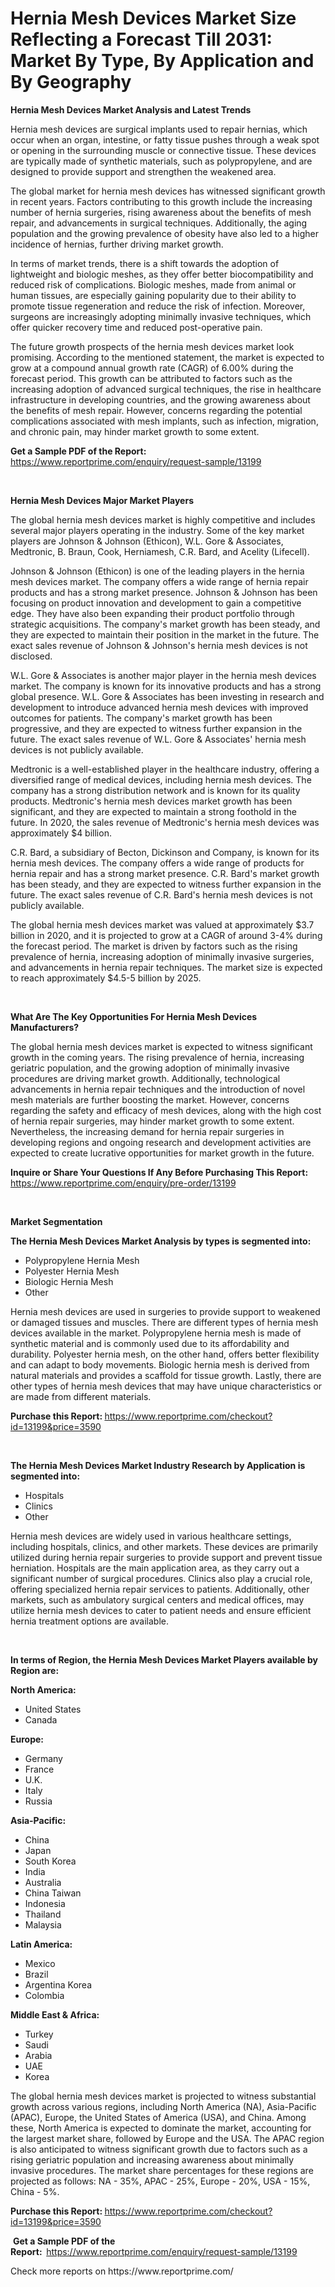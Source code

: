 <p><h1>Hernia Mesh Devices Market Size Reflecting a Forecast Till 2031: Market By Type, By Application and By Geography</h1></p><p><strong>Hernia Mesh Devices Market Analysis and Latest Trends</strong></p>
<p><p>Hernia mesh devices are surgical implants used to repair hernias, which occur when an organ, intestine, or fatty tissue pushes through a weak spot or opening in the surrounding muscle or connective tissue. These devices are typically made of synthetic materials, such as polypropylene, and are designed to provide support and strengthen the weakened area.</p><p>The global market for hernia mesh devices has witnessed significant growth in recent years. Factors contributing to this growth include the increasing number of hernia surgeries, rising awareness about the benefits of mesh repair, and advancements in surgical techniques. Additionally, the aging population and the growing prevalence of obesity have also led to a higher incidence of hernias, further driving market growth.</p><p>In terms of market trends, there is a shift towards the adoption of lightweight and biologic meshes, as they offer better biocompatibility and reduced risk of complications. Biologic meshes, made from animal or human tissues, are especially gaining popularity due to their ability to promote tissue regeneration and reduce the risk of infection. Moreover, surgeons are increasingly adopting minimally invasive techniques, which offer quicker recovery time and reduced post-operative pain.</p><p>The future growth prospects of the hernia mesh devices market look promising. According to the mentioned statement, the market is expected to grow at a compound annual growth rate (CAGR) of 6.00% during the forecast period. This growth can be attributed to factors such as the increasing adoption of advanced surgical techniques, the rise in healthcare infrastructure in developing countries, and the growing awareness about the benefits of mesh repair. However, concerns regarding the potential complications associated with mesh implants, such as infection, migration, and chronic pain, may hinder market growth to some extent.</p></p>
<p><strong>Get a Sample PDF of the Report:&nbsp;</strong> <a href="https://www.reportprime.com/enquiry/request-sample/13199">https://www.reportprime.com/enquiry/request-sample/13199</a></p>
<p>&nbsp;</p>
<p><strong>Hernia Mesh Devices Major Market Players</strong></p>
<p><p>The global hernia mesh devices market is highly competitive and includes several major players operating in the industry. Some of the key market players are Johnson & Johnson (Ethicon), W.L. Gore & Associates, Medtronic, B. Braun, Cook, Herniamesh, C.R. Bard, and Acelity (Lifecell).</p><p>Johnson & Johnson (Ethicon) is one of the leading players in the hernia mesh devices market. The company offers a wide range of hernia repair products and has a strong market presence. Johnson & Johnson has been focusing on product innovation and development to gain a competitive edge. They have also been expanding their product portfolio through strategic acquisitions. The company's market growth has been steady, and they are expected to maintain their position in the market in the future. The exact sales revenue of Johnson & Johnson's hernia mesh devices is not disclosed.</p><p>W.L. Gore & Associates is another major player in the hernia mesh devices market. The company is known for its innovative products and has a strong global presence. W.L. Gore & Associates has been investing in research and development to introduce advanced hernia mesh devices with improved outcomes for patients. The company's market growth has been progressive, and they are expected to witness further expansion in the future. The exact sales revenue of W.L. Gore & Associates' hernia mesh devices is not publicly available.</p><p>Medtronic is a well-established player in the healthcare industry, offering a diversified range of medical devices, including hernia mesh devices. The company has a strong distribution network and is known for its quality products. Medtronic's hernia mesh devices market growth has been significant, and they are expected to maintain a strong foothold in the future. In 2020, the sales revenue of Medtronic's hernia mesh devices was approximately $4 billion.</p><p>C.R. Bard, a subsidiary of Becton, Dickinson and Company, is known for its hernia mesh devices. The company offers a wide range of products for hernia repair and has a strong market presence. C.R. Bard's market growth has been steady, and they are expected to witness further expansion in the future. The exact sales revenue of C.R. Bard's hernia mesh devices is not publicly available.</p><p>The global hernia mesh devices market was valued at approximately $3.7 billion in 2020, and it is projected to grow at a CAGR of around 3-4% during the forecast period. The market is driven by factors such as the rising prevalence of hernia, increasing adoption of minimally invasive surgeries, and advancements in hernia repair techniques. The market size is expected to reach approximately $4.5-5 billion by 2025.</p></p>
<p>&nbsp;</p>
<p><strong>What Are The Key Opportunities For Hernia Mesh Devices Manufacturers?</strong></p>
<p><p>The global hernia mesh devices market is expected to witness significant growth in the coming years. The rising prevalence of hernia, increasing geriatric population, and the growing adoption of minimally invasive procedures are driving market growth. Additionally, technological advancements in hernia repair techniques and the introduction of novel mesh materials are further boosting the market. However, concerns regarding the safety and efficacy of mesh devices, along with the high cost of hernia repair surgeries, may hinder market growth to some extent. Nevertheless, the increasing demand for hernia repair surgeries in developing regions and ongoing research and development activities are expected to create lucrative opportunities for market growth in the future.</p></p>
<p><strong>Inquire or Share Your Questions If Any Before Purchasing This Report:</strong> <a href="https://www.reportprime.com/enquiry/pre-order/13199">https://www.reportprime.com/enquiry/pre-order/13199</a></p>
<p>&nbsp;</p>
<p><strong>Market Segmentation</strong></p>
<p><strong>The Hernia Mesh Devices Market Analysis by types is segmented into:</strong></p>
<p><ul><li>Polypropylene Hernia Mesh</li><li>Polyester Hernia Mesh</li><li>Biologic Hernia Mesh</li><li>Other</li></ul></p>
<p><p>Hernia mesh devices are used in surgeries to provide support to weakened or damaged tissues and muscles. There are different types of hernia mesh devices available in the market. Polypropylene hernia mesh is made of synthetic material and is commonly used due to its affordability and durability. Polyester hernia mesh, on the other hand, offers better flexibility and can adapt to body movements. Biologic hernia mesh is derived from natural materials and provides a scaffold for tissue growth. Lastly, there are other types of hernia mesh devices that may have unique characteristics or are made from different materials.</p></p>
<p><strong>Purchase this Report:&nbsp;</strong><a href="https://www.reportprime.com/checkout?id=13199&price=3590">https://www.reportprime.com/checkout?id=13199&price=3590</a></p>
<p>&nbsp;</p>
<p><strong>The Hernia Mesh Devices Market Industry Research by Application is segmented into:</strong></p>
<p><ul><li>Hospitals</li><li>Clinics</li><li>Other</li></ul></p>
<p><p>Hernia mesh devices are widely used in various healthcare settings, including hospitals, clinics, and other markets. These devices are primarily utilized during hernia repair surgeries to provide support and prevent tissue herniation. Hospitals are the main application area, as they carry out a significant number of surgical procedures. Clinics also play a crucial role, offering specialized hernia repair services to patients. Additionally, other markets, such as ambulatory surgical centers and medical offices, may utilize hernia mesh devices to cater to patient needs and ensure efficient hernia treatment options are available.</p></p>
<p>&nbsp;</p>
<p><strong>In terms of Region, the Hernia Mesh Devices Market Players available by Region are:</strong></p>
<p>
    <p> <strong> North America: </strong>
        <ul>
            <li>United States</li>
            <li>Canada</li>
        </ul>
        </p> 
    <p> <strong> Europe: </strong>
        <ul>
            <li>Germany</li>
            <li>France</li>
            <li>U.K.</li>
            <li>Italy</li>
            <li>Russia</li>
        </ul>
        </p> 
    <p> <strong> Asia-Pacific: </strong>
        <ul>
            <li>China</li>
            <li>Japan</li>
            <li>South Korea</li>
            <li>India</li>
            <li>Australia</li>
            <li>China Taiwan</li>
            <li>Indonesia</li>
            <li>Thailand</li>
            <li>Malaysia</li>
        </ul>
        </p> 
    <p> <strong> Latin America: </strong>
        <ul>
            <li>Mexico</li>
            <li>Brazil</li>
            <li>Argentina Korea</li>
            <li>Colombia</li>
        </ul>
        </p> 
    <p> <strong> Middle East & Africa: </strong>
        <ul>
            <li>Turkey</li>
            <li>Saudi</li>
            <li>Arabia</li>
            <li>UAE</li>
            <li>Korea</li>
        </ul>
    </p>
    </p>
<p><p>The global hernia mesh devices market is projected to witness substantial growth across various regions, including North America (NA), Asia-Pacific (APAC), Europe, the United States of America (USA), and China. Among these, North America is expected to dominate the market, accounting for the largest market share, followed by Europe and the USA. The APAC region is also anticipated to witness significant growth due to factors such as a rising geriatric population and increasing awareness about minimally invasive procedures. The market share percentages for these regions are projected as follows: NA - 35%, APAC - 25%, Europe - 20%, USA - 15%, China - 5%.</p></p>
<p><strong>Purchase this Report: </strong><a href="https://www.reportprime.com/checkout?id=13199&price=3590">https://www.reportprime.com/checkout?id=13199&price=3590</a></p>
<p>&nbsp;<strong>Get a Sample PDF of the Report:&nbsp;&nbsp;</strong><a href="https://www.reportprime.com/enquiry/request-sample/13199">https://www.reportprime.com/enquiry/request-sample/13199</a></p>
<p><strong></strong></p>
<p>Check more reports on https://www.reportprime.com/</p>
